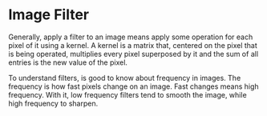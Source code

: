 # Image Filter

Generally, apply a filter to an image means apply some operation for each pixel of it using a kernel. A kernel is a matrix that, centered on the pixel that is being operated, multiplies every pixel superposed by it and the sum of all entries is the new value of the pixel.

To understand filters, is good to know about frequency in images. The frequency is how fast pixels change on an image. Fast changes means high frequency. With it, low frequency filters tend to smooth the image, while high frequency to sharpen.
